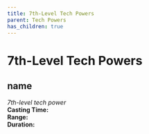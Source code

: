 ```yaml
---
title: 7th-Level Tech Powers
parent: Tech Powers
has_children: true
---
```

# 7th-Level Tech Powers

## name	
*7th-level tech power*
<br>**Casting Time:** 
<br>**Range:** 
<br>**Duration:** 
